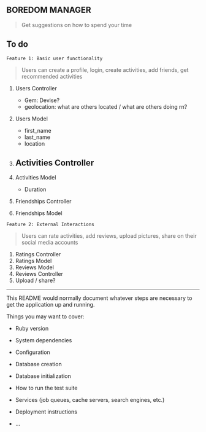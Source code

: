 ## BOREDOM MANAGER
> Get suggestions on how to spend your time 

## To do

`Feature 1: Basic user functionality`
> Users can create a profile, login, create activities, add friends, get recommended activities

1. Users Controller 
	- Gem: Devise? 
	- geolocation: what are others located / what are others doing rn? 
1. Users Model
    - first_name 
    - last_name
    - location

1. Activities Controller
	- 

1. Activities Model
	- Duration

1. Friendships Controller
1. Friendships Model

`Feature 2: External Interactions`

> Users can rate activities, add reviews, upload pictures, share on their social media accounts

1. Ratings Controller
1. Ratings Model
1. Reviews Model 
1. Reviews Controller
1. Upload / share? 


--- 

This README would normally document whatever steps are necessary to get the
application up and running.

Things you may want to cover:

* Ruby version

* System dependencies

* Configuration

* Database creation

* Database initialization

* How to run the test suite

* Services (job queues, cache servers, search engines, etc.)

* Deployment instructions

* ...
